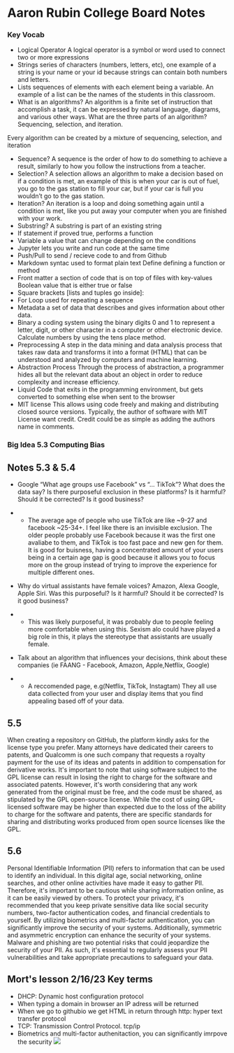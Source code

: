 # Aaron Rubin College Board Notes

### Key Vocab
- Logical Operator
A logical operator is a symbol or word used to connect two or more expressions
- Strings
series of characters (numbers, letters, etc), one example of a string is your name or your id because strings can contain both numbers and letters.
- Lists
sequences of elements with each element being a variable. An example of a list can be the names of the students in this classroom.
- What is an algorithms?
An algorithm is a finite set of instruction that accomplish a task, it can be expressed by natural language, diagrams, and various other ways.
What are the three parts of an algorithm?
Sequencing, selection, and iteration.

Every algorithm can be created by a mixture of sequencing, selection, and iteration

- Sequence?
A sequence is the order of how to do something to achieve a result, similarly to how you follow the instructions from a teacher.
- Selection?
A selection allows an algorithm to make a decision based on if a condition is met, an example of this is when your car is out of fuel, you go to the gas station to fill your car, but if your car is full you wouldn’t go to the gas station.
- Iteration?
An iteration is a loop and doing something again until a condition is met, like you put away your computer when you are finished with your work.
- Substring?
A substring is part of an existing string
- If statement
if proved true, performs a function
- Variable
a value that can change depending on the conditions
- Jupyter
lets you write and run code at the same time
- Push/Pull
to send / recieve code to and from Github
- Markdown
syntac used to format plain text
Define
defining a function or method
- Front matter
a section of code that is on top of files with key-values
Boolean
value that is either true or false
- Square brackets
[lists and tuples go inside]:
- For Loop
used for repeating a sequence
- Metadata
a set of data that describes and gives information about other data.
- Binary
a coding system using the binary digits 0 and 1 to represent a letter, digit, or other character in a computer or other electronic device. Calculate numbers by using the tens place method.
- Preprocessing
A step in the data mining and data analysis process that takes raw data and transforms it into a format (HTML) that can be understood and analyzed by computers and machine learning.
- Abstraction Process
Through the process of abstraction, a programmer hides all but the relevant data about an object in order to reduce complexity and increase efficiency.
- Liquid
Code that exits in the programming environment, but gets converted to something else when sent to the browser
- MIT license
This allows using code freely and making and distributing closed source versions. Typically, the author of software with MIT License want credit. Credit could be as simple as adding the authors name in comments.

### Big Idea 5.3 Computing Bias


## Notes 5.3 & 5.4

- Google “What age groups use Facebook” vs “… TikTok”? What does the data say? Is there purposeful exclusion in these platforms? Is it harmful? Should it be corrected? Is it good business?
- - The average age of people who use TikTok are like ~9-27 and facebook ~25-34+. I feel like there is an invisible exclusion. The older people probably use Facebook because it was the first one avaliabe to them, and TikTok is too fast pace and new gen for them. It is good for buisness, having a concentrated amount of your users being in a certain age gap is good because it allows you to focus more on the group instead of trying to improve the experience for multiple different ones.

- Why do virtual assistants have female voices? Amazon, Alexa Google, Apple Siri. Was this purposeful? Is it harmful? Should it be corrected? Is it good business?
- - This was likely purposeful, it was probably due to people feeling more comfortable when using this. Sexism  alo could have played a big role in this, it plays the stereotype that assistants are usually female.

- Talk about an algorithm that influences your decisions, think about these companies (ie FAANG - Facebook, Amazon, Apple,Netflix, Google)
- - A reccomended page, e.g(Netflix, TikTok, Instagtam) They all use data collected from your user and display items that you find appealing based off of your data.

## 5.5
When creating a repository on GitHub, the platform kindly asks for the license type you prefer. Many attorneys have dedicated their careers to patents, and Qualcomm is one such company that requests a royalty payment for the use of its ideas and patents in addition to compensation for derivative works. It's important to note that using software subject to the GPL license can result in losing the right to charge for the software and associated patents. However, it's worth considering that any work generated from the original must be free, and the code must be shared, as stipulated by the GPL open-source license. While the cost of using GPL-licensed software may be higher than expected due to the loss of the ability to charge for the software and patents, there are specific standards for sharing and distributing works produced from open source licenses like the GPL.

## 5.6
Personal Identifiable Information (PII) refers to information that can be used to identify an individual. In this digital age, social networking, online searches, and other online activities have made it easy to gather PII. Therefore, it's important to be cautious while sharing information online, as it can be easily viewed by others. To protect your privacy, it's recommended that you keep private sensitive data like social security numbers, two-factor authentication codes, and financial credentials to yourself. By utilizing biometrics and multi-factor authentication, you can significantly improve the security of your systems. Additionally, symmetric and asymmetric encryption can enhance the security of your systems. Malware and phishing are two potential risks that could jeopardize the security of your PII. As such, it's essential to regularly assess your PII vulnerabilities and take appropriate precautions to safeguard your data.

## Mort's lesson 2/16/23 Key terms
- DHCP: Dynamic host configuration protocol 
- When typing a domain in browser an IP adress will be returned
- When we go to githubio we get HTML in return through http: hyper text transfer protocol
- TCP: Transmission Control Protocol. tcp/ip
- Biometrics and multi-factor authenitaction, you can significantly imrpove the security 
![](2022-hp.png)